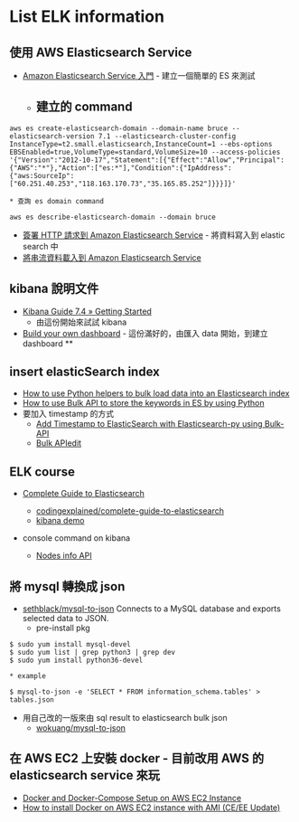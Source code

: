 # List ELK information

## 使用 AWS Elasticsearch Service
  * [Amazon Elasticsearch Service 入門](https://docs.aws.amazon.com/zh_tw/elasticsearch-service/latest/developerguide/es-gsg.html) - 建立一個簡單的 ES 來測試
    * ## 建立的 command
```
aws es create-elasticsearch-domain --domain-name bruce --elasticsearch-version 7.1 --elasticsearch-cluster-config InstanceType=t2.small.elasticsearch,InstanceCount=1 --ebs-options EBSEnabled=true,VolumeType=standard,VolumeSize=10 --access-policies '{"Version":"2012-10-17","Statement":[{"Effect":"Allow","Principal":{"AWS":"*"},"Action":["es:*"],"Condition":{"IpAddress":{"aws:SourceIp":["60.251.40.253","118.163.170.73","35.165.85.252"]}}}]}'
```
    * 查詢 es domain command
```
aws es describe-elasticsearch-domain --domain bruce
```
  * [簽署 HTTP 請求到 Amazon Elasticsearch Service](https://docs.aws.amazon.com/zh_tw/elasticsearch-service/latest/developerguide/es-request-signing.html#es-request-signing-python) - 將資料寫入到 elastic search 中
  * [將串流資料載入到 Amazon Elasticsearch Service](https://docs.aws.amazon.com/zh_tw/elasticsearch-service/latest/developerguide/es-aws-integrations.html#es-aws-integrations-cloudwatch-es)

## kibana 說明文件
  * [Kibana Guide 7.4 » Getting Started](https://www.elastic.co/guide/en/kibana/current/getting-started.html)
    * 由這份開始來試試 kibana
  * [Build your own dashboard](https://www.elastic.co/guide/en/kibana/current/tutorial-build-dashboard.html#tutorial-build-dashboard) - 這份滿好的，由匯入 data 開始，到建立 dashboard **

## insert elasticSearch index
  * [How to use Python helpers to bulk load data into an Elasticsearch index](https://kb.objectrocket.com/elasticsearch/how-to-use-python-helpers-to-bulk-load-data-into-an-elasticsearch-index)
  * [How to use Bulk API to store the keywords in ES by using Python](https://stackoverflow.com/questions/20288770/how-to-use-bulk-api-to-store-the-keywords-in-es-by-using-python)
  * 要加入 timestamp 的方式
    * [Add Timestamp to ElasticSearch with Elasticsearch-py using Bulk-API](https://stackoverflow.com/questions/31994187/add-timestamp-to-elasticsearch-with-elasticsearch-py-using-bulk-api)
    * [Bulk APIedit](https://www.elastic.co/guide/en/elasticsearch/reference/1.4/docs-bulk.html)

## ELK course
  * [Complete Guide to Elasticsearch](https://www.udemy.com/course/elasticsearch-complete-guide/)
    * [codingexplained/complete-guide-to-elasticsearch](https://github.com/codingexplained/complete-guide-to-elasticsearch)
    * [kibana demo](https://tinyurl.com/ya5p2234)

  * console command on kibana
    * [Nodes info API](https://www.elastic.co/guide/en/elasticsearch/reference/current/cluster-nodes-info.html#cluster-nodes-info) 

## 將 mysql 轉換成 json
  * [sethblack/mysql-to-json](https://github.com/sethblack/mysql-to-json) Connects to a MySQL database and exports selected data to JSON.
    * pre-install pkg
```
$ sudo yum install mysql-devel
$ sudo yum list | grep python3 | grep dev
$ sudo yum install python36-devel
```
    * example
```
$ mysql-to-json -e 'SELECT * FROM information_schema.tables' > tables.json
```
  * 用自己改的一版來由 sql result to elasticsearch bulk json
    * [wokuang/mysql-to-json](https://github.com/wokuang/mysql-to-json)

## 在 AWS EC2 上安裝 docker - 目前改用 AWS 的 elasticsearch service 來玩
  * [Docker and Docker-Compose Setup on AWS EC2 Instance](https://medium.com/@khandelwal12nidhi/docker-setup-on-aws-ec2-instance-c670ff3d5f1b)
  * [How to install Docker on AWS EC2 instance with AMI (CE/EE Update)](https://serverfault.com/questions/836198/how-to-install-docker-on-aws-ec2-instance-with-ami-ce-ee-update)
